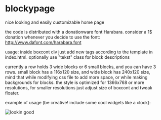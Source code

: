 blockypage
==========

nice looking and easily customizable home page

the code is distributed with a donationware font Harabara. consider a 1$ donation whenever you decide to use the font: http://www.dafont.com/harabara.font

usage: inside boxcont div just add new <a> tags according to the template in index.html. optionally use "tekst" class for block descriptions

currently a row holds 3 wide blocks or 6 small blocks, and you can have 3 rows. small block has a 116x120 size, and wide block has 240x120 size, mind that while modifying css file to add more space, or while making backgrounds for blocks. the style is optimized for 1366x768 or more resolutions, for smaller resolutions just adjust size of boxcont and tweak floater.

example of usage (be creative! include some cool widgets like a clock):

![lookin good](http://i.imgur.com/7swc4Jh.jpg)
